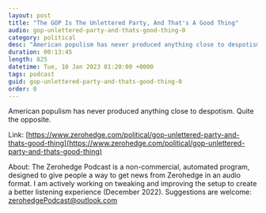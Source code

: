 ```yaml
---
layout: post
title: "The GOP Is The Unlettered Party, And That's A Good Thing"
audio: gop-unlettered-party-and-thats-good-thing-0
category: political
desc: "American populism has never produced anything close to despotism. Quite the opposite."
duration: 00:13:45
length: 825
datetime: Tue, 10 Jan 2023 01:20:00 +0000
tags: podcast
guid: gop-unlettered-party-and-thats-good-thing-0
order: 0
---
```

American populism has never produced anything close to despotism. Quite the opposite.

Link: [https://www.zerohedge.com/political/gop-unlettered-party-and-thats-good-thing](https://www.zerohedge.com/political/gop-unlettered-party-and-thats-good-thing)

About: The Zerohedge Podcast is a non-commercial, automated program, designed to give people a way to get news from Zerohedge in an audio format.  I am actively working on tweaking and improving the setup to create a better listening experience (December 2022).  Suggestions are welcome: [zerohedgePodcast@outlook.com](mailto:zerohedgePodcast@outlook.com)